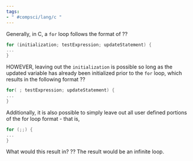 ```yaml
---
tags:
- " #compsci/lang/c "
---
```


Generally, in C, a `for` loop follows the format of
??
```c
for (initialization; testExpression; updateStatement) {
...
}
```

HOWEVER, leaving out the `initialization` is possible so long as the updated variable has already been initialized prior to the `for` loop, which results in the following format
??
```c
for( ; testExpression; updateStatement) {
...
}
```

Additionally, it is also possible to simply leave out all user defined portions of the for loop format - that is,
```c
for (;;) {
...
}
```
What would this result in? 
??
The result would be an infinite loop. <!--SR:!2023-09-18,4,270-->